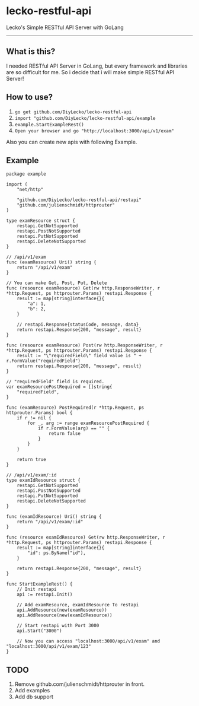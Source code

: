 lecko-restful-api
===================


Lecko's Simple RESTful API Server with GoLang

----------


What is this?
-------------

I needed RESTful API Server in GoLang, but every framework and libraries are so difficult for me. So i decide that i will make simple RESTful API Server!



How to use?
-------------

1. `go get github.com/DiyLecko/lecko-restful-api`
2. `import "github.com/DiyLecko/lecko-restful-api/example`
3. `example.StartExampleRest()`
4. `Open your browser and go "http://localhost:3000/api/v1/exam"`

Also you can create new apis with following Example.



Example
--------------
```golang
package example

import (
	"net/http"

	"github.com/DiyLecko/lecko-restful-api/restapi"
	"github.com/julienschmidt/httprouter"
)

type examResource struct {
	restapi.GetNotSupported
	restapi.PostNotSupported
	restapi.PutNotSupported
	restapi.DeleteNotSupported
}

// /api/v1/exam
func (examResource) Uri() string {
	return "/api/v1/exam"
}

// You can make Get, Post, Put, Delete
func (resource examResource) Get(rw http.ResponseWriter, r *http.Request, ps httprouter.Params) restapi.Response {
	result := map[string]interface{}{
		"a": 1,
		"b": 2,
	}

	// restapi.Response{statusCode, message, data}
	return restapi.Response{200, "message", result}
}

func (resource examResource) Post(rw http.ResponseWriter, r *http.Request, ps httprouter.Params) restapi.Response {
	result := "\"requiredField\" field value is " + r.FormValue("requiredField")
	return restapi.Response{200, "message", result}
}

// "requiredField" field is required.
var examResourcePostRequired = []string{
	"requiredField",
}

func (examResource) PostRequired(r *http.Request, ps httprouter.Params) bool {
	if r != nil {
		for _, arg := range examResourcePostRequired {
			if r.FormValue(arg) == "" {
				return false
			}
		}
	}

	return true
}

// /api/v1/exam/:id
type examIdResource struct {
	restapi.GetNotSupported
	restapi.PostNotSupported
	restapi.PutNotSupported
	restapi.DeleteNotSupported
}

func (examIdResource) Uri() string {
	return "/api/v1/exam/:id"
}

func (resource examIdResource) Get(rw http.ResponseWriter, r *http.Request, ps httprouter.Params) restapi.Response {
	result := map[string]interface{}{
		"id": ps.ByName("id"),
	}

	return restapi.Response{200, "message", result}
}

func StartExampleRest() {
	// Init restapi
	api := restapi.Init()

	// Add examResource, examIdResource To restapi
	api.AddResource(new(examResource))
	api.AddResource(new(examIdResource))

	// Start restapi with Port 3000
	api.Start("3000")

	// Now you can access "localhost:3000/api/v1/exam" and "localhost:3000/api/v1/exam/123"
}
```



TODO
------------
1. Remove github.com/julienschmidt/httprouter in front.
2. Add examples
3. Add db support
